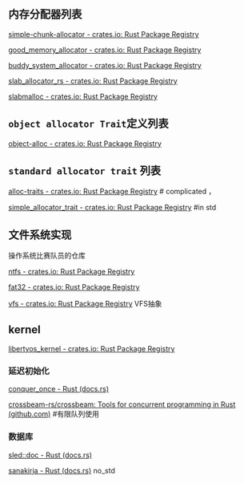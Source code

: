 ## 内存分配器列表

[simple-chunk-allocator - crates.io: Rust Package Registry](https://crates.io/crates/simple-chunk-allocator)

[good_memory_allocator - crates.io: Rust Package Registry](https://crates.io/crates/good_memory_allocator)

[buddy_system_allocator - crates.io: Rust Package Registry](https://crates.io/crates/buddy_system_allocator)

[slab_allocator_rs - crates.io: Rust Package Registry](https://crates.io/crates/slab_allocator_rs)

[slabmalloc - crates.io: Rust Package Registry](https://crates.io/crates/slabmalloc)

## `object allocator Trait`定义列表

[object-alloc - crates.io: Rust Package Registry](https://crates.io/crates/object-alloc)



## `standard allocator trait` 列表

[alloc-traits - crates.io: Rust Package Registry](https://crates.io/crates/alloc-traits) # complicated ，

[simple_allocator_trait - crates.io: Rust Package Registry](https://crates.io/crates/simple_allocator_trait)  #in std



## 文件系统实现

操作系统比赛队员的仓库

[ntfs - crates.io: Rust Package Registry](https://crates.io/crates/ntfs)

[fat32 - crates.io: Rust Package Registry](https://crates.io/crates/fat32)



[vfs - crates.io: Rust Package Registry](https://crates.io/crates/vfs) VFS抽象

## kernel

[libertyos_kernel - crates.io: Rust Package Registry](https://crates.io/crates/libertyos_kernel)



### 延迟初始化

[conquer_once - Rust (docs.rs)](https://docs.rs/conquer-once/latest/conquer_once/index.html)

[crossbeam-rs/crossbeam: Tools for concurrent programming in Rust (github.com)](https://github.com/crossbeam-rs/crossbeam)  #有限队列使用



### 数据库

[sled::doc - Rust (docs.rs)](https://docs.rs/sled/latest/sled/doc/index.html)

[sanakirja - Rust (docs.rs)](https://docs.rs/sanakirja/latest/sanakirja/index.html) no_std





